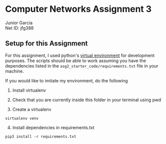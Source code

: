 # Computer Networks Assignment 3

Junior Garcia   
Net ID: jfg388

## Setup for this Assignment

For this assignment, I used python's <a href="https://docs.python.org/3/tutorial/venv.html">virtual environment</a> for development purposes. 
The scripts should be able to work assuming you have the dependencies listed in the ```asg2_starter_code/requirements.txt``` file in your machine.

If you would like to imitate my environment, do the following

1. Install virtualenv

2. Check that you are currently inside this folder in your terminal using pwd
3. Create a virtualenv
```
virtualenv venv
```
4. Install dependencies in requirements.txt
```
pip3 install -r requirements.txt
```
